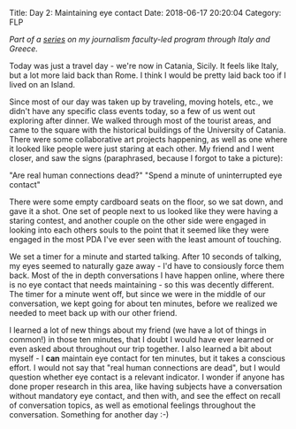 Title: Day 2: Maintaining eye contact
Date: 2018-06-17 20:20:04
Category: FLP

_Part of a [series](https://blog.legoktm.com/category/flp.html) on my journalism faculty-led program through Italy and Greece._

Today was just a travel day - we're now in Catania, Sicily. It feels like Italy, but a lot more laid back than Rome. I think I would be pretty laid back too if I lived on an Island.

Since most of our day was taken up by traveling, moving hotels, etc., we didn't have any specific class events today, so a few of us went out exploring after dinner. We walked through most of the tourist areas, and came to the square with the historical buildings of the University of Catania. There were some collaborative art projects happening, as well as one where it looked like people were just staring at each other. My friend and I went closer, and saw the signs (paraphrased, because I forgot to take a picture):

"Are real human connections dead?" "Spend a minute of uninterrupted eye contact"

There were some empty cardboard seats on the floor, so we sat down, and gave it a shot. One set of people next to us looked like they were having a staring contest, and another couple on the other side were engaged in looking into each others souls to the point that it seemed like they were engaged in the most PDA I've ever seen with the least amount of touching.

We set a timer for a minute and started talking. After 10 seconds of talking, my eyes seemed to naturally gaze away - I'd have to consiously force them back. Most of the in depth conversations I have happen online, where there is no eye contact that needs maintaining - so this was decently different. The timer for a minute went off, but since we were in the middle of our conversation, we kept going for about ten minutes, before we realized we needed to meet back up with our other friend.

I learned a lot of new things about my friend (we have a lot of things in common!) in those ten minutes, that I doubt I would have ever learned or even asked about throughout our trip together. I also learned a bit about myself - I **can** maintain eye contact for ten minutes, but it takes a conscious effort. I would not say that "real human connections are dead", but I would question whether eye contact is a relevant indicator. I wonder if anyone has done proper research in this area, like having subjects have a conversation without mandatory eye contact, and then with, and see the effect on recall of conversation topics, as well as emotional feelings throughout the conversation. Something for another day :-)
